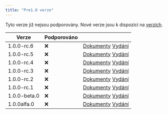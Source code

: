 ```yaml
---
title: "Pre1.0 verze"
---
```


Tyto verze již nejsou podporovány. Nové verze jsou k dispozici na [verzích](versions.md).

| Verze        | Podporováno |                                                                                                                                                          |
| ------------ | ----------- | -------------------------------------------------------------------------------------------------------------------------------------------------------- |
| 1.0.0-rc.6   | :x:         | [Dokumenty](https://docs.butterfly.linwood.dev/docs/1.0.0-rc.6/intro) [Vydání](https://github.com/LinwoodDev/Butterfly/releases/tag/v1.0.0-rc.6)       |
| 1.0.0-rc.5   | :x:         | [Dokumenty](https://docs.butterfly.linwood.dev/docs/1.0.0-rc.5/intro) [Vydání](https://github.com/LinwoodDev/Butterfly/releases/tag/v1.0.0-rc.5)       |
| 1.0.0-rc.4   | :x:         | [Dokumenty](https://docs.butterfly.linwood.dev/docs/1.0.0-rc.4/intro) [Vydání](https://github.com/LinwoodDev/Butterfly/releases/tag/v1.0.0-rc.4)       |
| 1.0.0-rc.3   | :x:         | [Dokumenty](https://docs.butterfly.linwood.dev/docs/1.0.0-rc.3/intro) [Vydání](https://github.com/LinwoodDev/Butterfly/releases/tag/v1.0.0-rc.3)       |
| 1.0.0-rc.2   | :x:         | [Dokumenty](https://docs.butterfly.linwood.dev/docs/1.0.0-rc.2/intro) [Vydání](https://github.com/LinwoodDev/Butterfly/releases/tag/v1.0.0-rc.2)       |
| 1.0.0-rc.1   | :x:         | [Dokumenty](https://docs.butterfly.linwood.dev/docs/1.0.0-rc.1/intro) [Vydání](https://github.com/LinwoodDev/Butterfly/releases/tag/v1.0.0-rc.1)       |
| 1.0.0-beta.0 | :x:         | [Dokumenty](https://docs.butterfly.linwood.dev/docs/1.0.0-beta.0/intro) [Vydání](https://github.com/LinwoodDev/Butterfly/releases/tag/v1.0.0-beta.0)   |
| 1.0.0alfa.0  | :x:         | [Dokumenty](https://docs.butterfly.linwood.dev/docs/1.0.0-alpha.0/intro) [Vydání](https://github.com/LinwoodDev/Butterfly/releases/tag/v1.0.0-alpha.0) |
